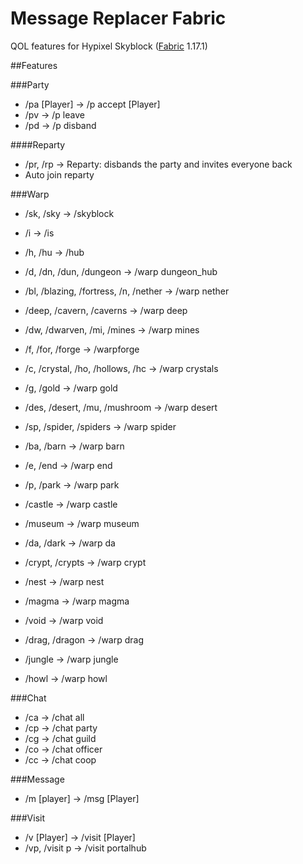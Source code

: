 # Message Replacer Fabric

QOL features for Hypixel Skyblock ([Fabric](https://fabricmc.net/) 1.17.1)

##Features

###Party
- /pa \[Player\] -> /p accept \[Player\]
- /pv -> /p leave
- /pd -> /p disband

####Reparty
- /pr, /rp -> Reparty: disbands the party and invites everyone back
- Auto join reparty

###Warp
- /sk, /sky -> /skyblock
- /i -> /is
- /h, /hu -> /hub
- /d, /dn, /dun, /dungeon -> /warp dungeon_hub


- /bl, /blazing, /fortress, /n, /nether -> /warp nether
- /deep, /cavern, /caverns -> /warp deep
- /dw, /dwarven, /mi, /mines -> /warp mines
- /f, /for, /forge -> /warpforge
- /c, /crystal, /ho, /hollows, /hc -> /warp crystals
- /g, /gold -> /warp gold
- /des, /desert, /mu, /mushroom -> /warp desert
- /sp, /spider, /spiders -> /warp spider
- /ba, /barn -> /warp barn
- /e, /end -> /warp end
- /p, /park -> /warp park


- /castle -> /warp castle
- /museum -> /warp museum
- /da, /dark -> /warp da
- /crypt, /crypts -> /warp crypt
- /nest -> /warp nest
- /magma -> /warp magma
- /void -> /warp void
- /drag, /dragon -> /warp drag
- /jungle -> /warp jungle
- /howl -> /warp howl

###Chat
- /ca -> /chat all
- /cp -> /chat party
- /cg -> /chat guild
- /co -> /chat officer
- /cc -> /chat coop

###Message
- /m \[player\] -> /msg \[Player\]

###Visit
- /v \[Player\] -> /visit \[Player\]
- /vp, /visit p -> /visit portalhub